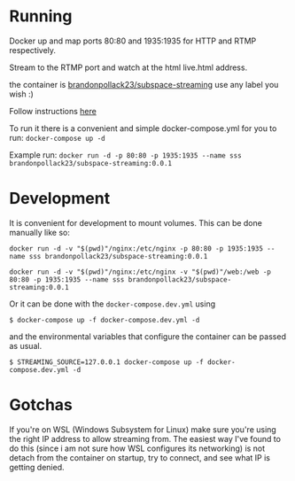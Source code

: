 # Running
Docker up and map ports 80:80 and 1935:1935 for HTTP and RTMP respectively.

Stream to the RTMP port and watch at the html live.html address.

the container is [brandonpollack23/subspace-streaming](https://hub.docker.com/repository/docker/brandonpollack23/subspace-streaming)
use any label you wish :)

Follow instructions [here](https://hub.docker.com/r/tiangolo/nginx-rtmp)

To run it there is a convenient and simple docker-compose.yml for you to run:
`docker-compose up -d`

Example run:
`docker run -d -p 80:80 -p 1935:1935 --name sss brandonpollack23/subspace-streaming:0.0.1`

# Development
It is convenient for development to mount volumes.  This can be done manually like so:

`docker run -d -v "$(pwd)"/nginx:/etc/nginx -p 80:80 -p 1935:1935 --name sss brandonpollack23/subspace-streaming:0.0.1`

`docker run -d -v "$(pwd)"/nginx:/etc/nginx -v "$(pwd)"/web:/web -p 80:80 -p 1935:1935 --name sss brandonpollack23/subspace-streaming:0.0.1`


Or it can be done with the `docker-compose.dev.yml` using

`$ docker-compose up -f docker-compose.dev.yml -d`

and the environmental variables that configure the container can be passed as usual.


`$ STREAMING_SOURCE=127.0.0.1 docker-compose up -f docker-compose.dev.yml -d`

# Gotchas

If you're on WSL (Windows Subsystem for Linux) make sure you're using the right IP address to allow streaming from.
The easiest way I've found to do this (since i am not sure how WSL configures its networking) is not detach from the container on startup, try to connect, and see what IP is getting denied.